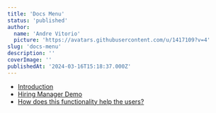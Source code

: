 ```yaml
---
title: 'Docs Menu'
status: 'published'
author:
  name: 'Andre Vitorio'
  picture: 'https://avatars.githubusercontent.com/u/1417109?v=4'
slug: 'docs-menu'
description: ''
coverImage: ''
publishedAt: '2024-03-16T15:18:37.000Z'
---
```


- [Introduction](/introduction)
- [Hiring Manager Demo](/hiring-manager-demo)
- [How does this functionality help the users?](/hiring-manager-demo#how-does-this-functionality-help-the-users)